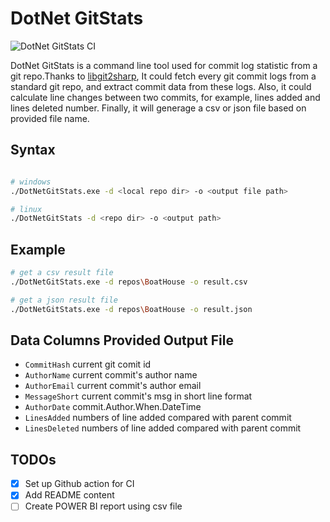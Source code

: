 # DotNet GitStats

![DotNet GitStats CI](https://github.com/dengyakui/dotnet-gitstats/workflows/DotNet%20GitStats%20CI/badge.svg?branch=master)

DotNet GitStats is a command line tool used for commit log statistic from a git repo.Thanks to [libgit2sharp](https://github.com/libgit2/libgit2sharp),
It could fetch every git commit logs from a standard git repo, and extract commit data from these logs.
Also, it could calculate line changes between two commits, for example, lines added and lines deleted number.
Finally, it will generage a csv or json file based on provided file name.

## Syntax

```bash

# windows
./DotNetGitStats.exe -d <local repo dir> -o <output file path>

# linux
./DotNetGitStats -d <repo dir> -o <output path>
```

## Example

```bash
# get a csv result file
./DotNetGitStats.exe -d repos\BoatHouse -o result.csv

# get a json result file
./DotNetGitStats.exe -d repos\BoatHouse -o result.json
```

## Data Columns Provided Output File

- `CommitHash` current git comit id
- `AuthorName`  current commit's author name
- `AuthorEmail` current commit's author email
- `MessageShort` current commit's msg in short line format
- `AuthorDate` commit.Author.When.DateTime
- `LinesAdded` numbers of line added compared with parent commit
- `LinesDeleted` numbers of line added  compared with parent commit

## TODOs

- [x] Set up Github action for CI
- [x] Add README content
- [ ] Create POWER BI report using csv file
